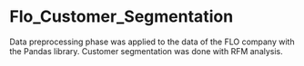 # Flo_Customer_Segmentation
Data preprocessing phase was applied to the data of the FLO company with the Pandas library.
Customer segmentation was done with RFM analysis.
